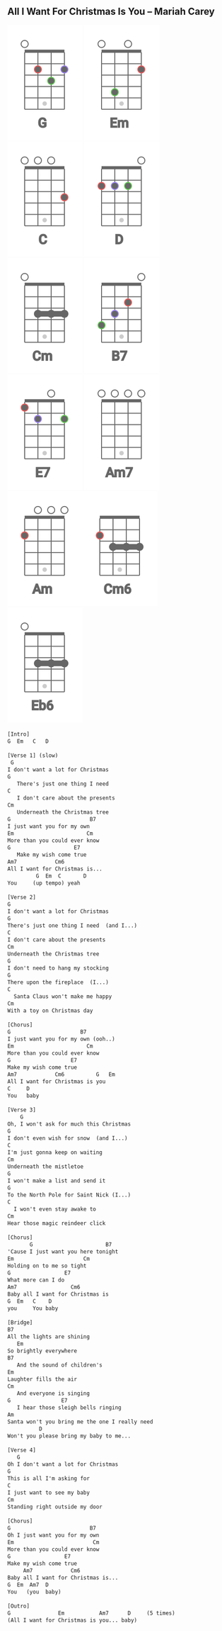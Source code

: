 ## All I Want For Christmas Is You – Mariah Carey
![G][] ![Em][] ![C][] ![D][] ![Cm][] ![B7][] ![E7][] ![Am7][] ![Am][]![Cm6][] ![Eb6][] 

```
[Intro]
G  Em   C   D

[Verse 1] (slow)
 G
I don't want a lot for Christmas
G
   There's just one thing I need
C
   I don't care about the presents
Cm
   Underneath the Christmas tree
G                         B7
I just want you for my own
Em                       Cm
More than you could ever know
G                    E7
   Make my wish come true
Am7            Cm6
All I want for Christmas is...
         G  Em  C       D
You     (up tempo) yeah

[Verse 2]
G
I don't want a lot for Christmas
G
There's just one thing I need  (and I...)
C
I don't care about the presents
Cm
Underneath the Christmas tree
G
I don't need to hang my stocking
G
There upon the fireplace  (I...)
C
  Santa Claus won't make me happy 
Cm
With a toy on Christmas day

[Chorus]
G                      B7
I just want you for my own (ooh..)
Em                       Cm
More than you could ever know
G                   E7
Make my wish come true
Am7            Cm6          G   Em
All I want for Christmas is you
C     D
You   baby

[Verse 3]
    G
Oh, I won't ask for much this Christmas 
G
I don't even wish for snow  (and I...)
C
I'm just gonna keep on waiting
Cm
Underneath the mistletoe
G
I won't make a list and send it
G
To the North Pole for Saint Nick (I...)
C
  I won't even stay awake to
Cm
Hear those magic reindeer click

[Chorus]
       G                       B7
'Cause I just want you here tonight
Em                      Cm
Holding on to me so tight
G                 E7
What more can I do
Am7                 Cm6
Baby all I want for Christmas is
G  Em   C    D
you     You baby

[Bridge]
B7
All the lights are shining
   Em
So brightly everywhere
B7
   And the sound of children's
Em
Laughter fills the air
Cm
   And everyone is singing
G                E7
   I hear those sleigh bells ringing
Am
Santa won't you bring me the one I really need
          D
Won't you please bring my baby to me...

[Verse 4]
   G
Oh I don't want a lot for Christmas
G
This is all I'm asking for
C
I just want to see my baby
Cm
Standing right outside my door

[Chorus]
G                         B7
Oh I just want you for my own
Em                         Cm
More than you could ever know
G                 E7
Make my wish come true
     Am7            Cm6
Baby all I want for Christmas is...
G  Em  Am7  D
You   (you  baby)

[Outro]
G               Em           Am7      D 	(5 times)
(All I want for Christmas is you... baby)	 
```
[G]: https://raw.githubusercontent.com/Capevace/ukulele-chords/main/svgs/G.svg
[Em]: https://raw.githubusercontent.com/Capevace/ukulele-chords/main/svgs/Em.svg
[C]: https://raw.githubusercontent.com/Capevace/ukulele-chords/main/svgs/C.svg
[D]: https://raw.githubusercontent.com/Capevace/ukulele-chords/main/svgs/D.svg
[Cm]: https://raw.githubusercontent.com/Capevace/ukulele-chords/main/svgs/Cm.svg
[B7]: https://raw.githubusercontent.com/Capevace/ukulele-chords/main/svgs/B7.svg
[E7]: https://raw.githubusercontent.com/Capevace/ukulele-chords/main/svgs/E7.svg
[Am7]: https://raw.githubusercontent.com/Capevace/ukulele-chords/main/svgs/Am7.svg
[Cm6]: https://raw.githubusercontent.com/Capevace/ukulele-chords/main/svgs/Cm6.svg
[Eb6]: https://raw.githubusercontent.com/Capevace/ukulele-chords/main/svgs/Eb6.svg
[Am]: https://raw.githubusercontent.com/Capevace/ukulele-chords/main/svgs/Am.svg